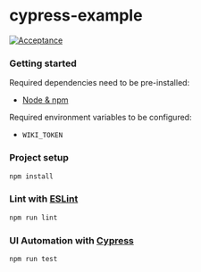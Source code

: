 # cypress-example

[![Acceptance](https://github.com/finddaniel/cypress-example/actions/workflows/acceptance.yml/badge.svg)](https://github.com/finddaniel/cypress-example/actions/workflows/acceptance.yml)

### Getting started

Required dependencies need to be pre-installed:
- [Node & npm](https://nodejs.org/en/about/releases/)

Required environment variables to be configured:
- `WIKI_TOKEN`

### Project setup

```bash
npm install
```

### Lint with [ESLint](https://eslint.org/)

```bash
npm run lint
```

### UI Automation with [Cypress](https://github.com/cypress-io/cypress)



```bash
npm run test
```
